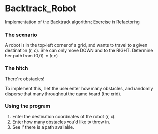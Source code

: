 # Backtrack_Robot
Implementation of the Backtrack algorithm; Exercise in Refactoring

### The scenario

A robot is in the top-left corner of a grid, and wants to travel to a given destination (r, c).
She can only move DOWN and to the RIGHT. Determine her path from (0,0) to (r,c).

### The hitch

There're obstacles!

To implement this, I let the user enter how many obstacles, and randomly disperse that many throughout the game board (the grid).

### Using the program

1. Enter the destination coordinates of the robot (r, c).
2. Enter how many obstacles you'd like to throw in.
3. See if there is a path available.
